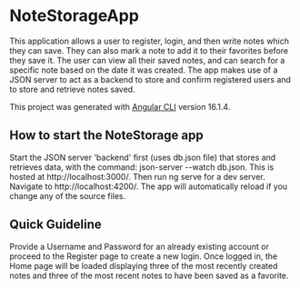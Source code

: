 # NoteStorageApp

This application allows a user to register, login, and then write notes which they can save. They can also mark a note to add it to their favorites before they save it. The user can view all their saved notes, and can search for a specific note based on the date it was created. The app makes use of a JSON server to act as a backend to store and confirm registered users and to store and retrieve notes saved.

This project was generated with [Angular CLI](https://github.com/angular/angular-cli) version 16.1.4.

## How to start the NoteStorage app

Start the JSON server 'backend' first (uses db.json file) that stores and retrieves data, with the command: json-server --watch db.json. This is hosted at http://localhost:3000/. 
Then run ng serve for a dev server. Navigate to http://localhost:4200/. The app will automatically reload if you change any of the source files.

## Quick Guideline

Provide a Username and Password for an already existing account or proceed to the Register page to create a new login. Once logged in, the Home page will be loaded displaying three of the most recently created notes and three of the most recent notes to have been saved as a favorite. 
